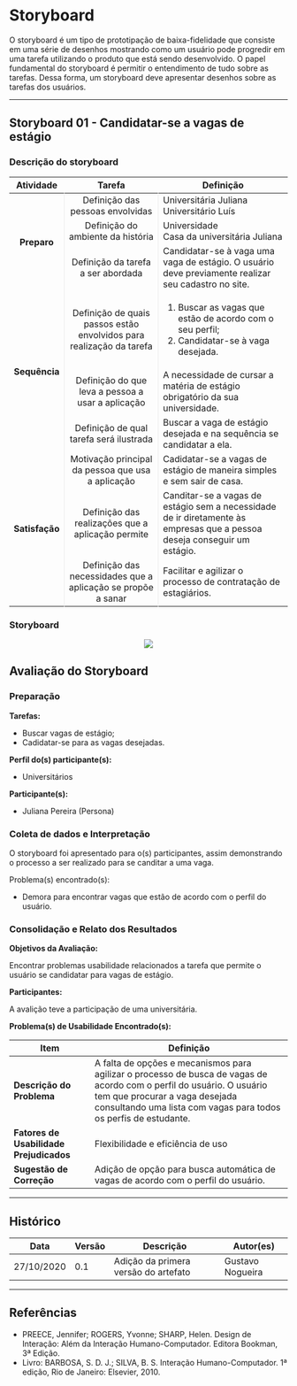 # Storyboard

O storyboard é um tipo de prototipação de baixa-fidelidade que consiste em uma série de desenhos mostrando como um usuário pode progredir em uma tarefa utilizando o produto que está sendo desenvolvido. O papel fundamental do storyboard é permitir o entendimento de tudo sobre as tarefas. Dessa forma, um storyboard deve apresentar desenhos sobre as tarefas dos usuários.

---

## Storyboard 01 - Candidatar-se a vagas de estágio

### Descrição do storyboard

<style>
    .first-column {
        font-weight: bold; 
        text-align: center !important;
        vertical-align: middle !important; 
        border-right: 1px solid hsla(0,0%,0%,0.07);
    }
    .second-column {
        text-align: center !important;
        vertical-align: middle !important; 
        border-right: 1px solid hsla(0,0%,0%,0.07);
    }
    .third-column {
        /* word-break: break-all; */
    }
</style>

<table>
    <thead>
        <tr>
            <th>Atividade</th>
            <th>Tarefa</th>
            <th>Definição</th>
        </tr>
    </thead>
    <tbody>
        <tr>
            <td rowspan="3" class="first-column">Preparo</td>
            <td class="second-column">Definição das pessoas envolvidas</td>
            <td class="third-column">
                Universitária Juliana <br/>
                Universitário Luís
            </td>
        </tr>
        <tr>
            <td class="second-column">Definição do ambiente da história</td>
            <td class="third-column">
                Universidade <br/>
                Casa da universitária Juliana
            </td>
        </tr>
        <tr>
            <td class="second-column">Definição da tarefa a ser abordada</td>
            <td class="third-column">
                Candidatar-se à vaga uma vaga de estágio.
                O usuário deve previamente realizar seu cadastro no site.
            </td>
        </tr>
        <tr>
            <td rowspan="3" class="first-column">Sequência</td>
            <td class="second-column">Definição de quais passos estão envolvidos para realização da tarefa</td>
            <td class="third-column">
                <ol>
                    <li>
                        Buscar as vagas que estão de acordo com o seu perfil;
                    </li>
                    <li>
                        Candidatar-se à vaga desejada.
                    </li>
                </ol>
            </td>
        </tr>
        <tr>
            <td class="second-column">Definição do que leva a pessoa a usar a aplicação</td>
            <td class="third-column">
                A necessidade de cursar a matéria de estágio obrigatório da sua universidade. 
            </td>
        </tr>
        <tr>
            <td class="second-column">Definição de qual tarefa será ilustrada</td>
            <td class="third-column">
                Buscar a vaga de estágio desejada e na sequência se candidatar a ela.
            </td>
        </tr>
        <tr>
            <td rowspan="3" class="first-column">Satisfação</td>
            <td class="second-column">Motivação principal da pessoa que usa a aplicação</td>
            <td class="third-column">
                Cadidatar-se a vagas de estágio de maneira simples e sem sair de casa.
            </td>
        </tr>
        <tr>
            <td class="second-column">Definição das realizações que a aplicação permite</td>
            <td class="third-column">
                Canditar-se a vagas de estágio sem a necessidade de ir diretamente às empresas que a pessoa deseja conseguir um estágio.
            </td>
        </tr>
        <tr>
            <td class="second-column">Definição das necessidades que a aplicação se propõe a sanar</td>
            <td class="third-column">
                Facilitar e agilizar o processo de contratação de estagiários.
            </td>
        </tr>
    </tbody>
</table>

### Storyboard

<p align="center">
    <img src="../images/storyboard.png">
</p>

## Avaliação do Storyboard

### Preparação

**Tarefas:**

- Buscar vagas de estágio;
- Cadidatar-se para as vagas desejadas.

**Perfil do(s) participante(s):**

- Universitários

**Participante(s):**

- Juliana Pereira (Persona)

### Coleta de dados e Interpretação

O storyboard foi apresentado para o(s) participantes, assim demonstrando o processo a ser realizado para se canditar a uma vaga.

Problema(s) encontrado(s):

- Demora para encontrar vagas que estão de acordo com o perfil do usuário.

### Consolidação e Relato dos Resultados

**Objetivos da Avaliação:**

Encontrar problemas usabilidade relacionados a tarefa que permite o usuário se candidatar para vagas de estágio.

**Participantes:**

A avalição teve a participação de uma universitária.

**Problema(s) de Usabilidade Encontrado(s):**

| Item                                    | Definição                                                                                                    |
| --------------------------------------- | ------------------------------------------------------------------------------------------------------------ |
| **Descrição do Problema**               | A falta de opções e mecanismos para agilizar o processo de busca de vagas de acordo com o perfil do usuário. O usuário tem que procurar a vaga desejada consultando uma lista com vagas para todos os perfis de estudante. |
| **Fatores de Usabilidade Prejudicados** | Flexibilidade e eficiência de uso                                                                            |
| **Sugestão de Correção**                | Adição de opção para busca automática de vagas de acordo com o perfil do usuário.                            |

---

## Histórico

| Data       | Versão | Descrição                            | Autor(es)        |
| ---------- | ------ | ------------------------------------ | ---------------- |
| 27/10/2020 | 0.1    | Adição da primera versão do artefato | Gustavo Nogueira |

---

## Referências

* PREECE, Jennifer; ROGERS, Yvonne; SHARP, Helen. Design de Interação: Além da Interação Humano-Computador. Editora Bookman, 3ª Edição.
* Livro: BARBOSA, S. D. J.; SILVA, B. S. Interação Humano-Computador. 1ª edição, Rio de Janeiro: Elsevier, 2010.